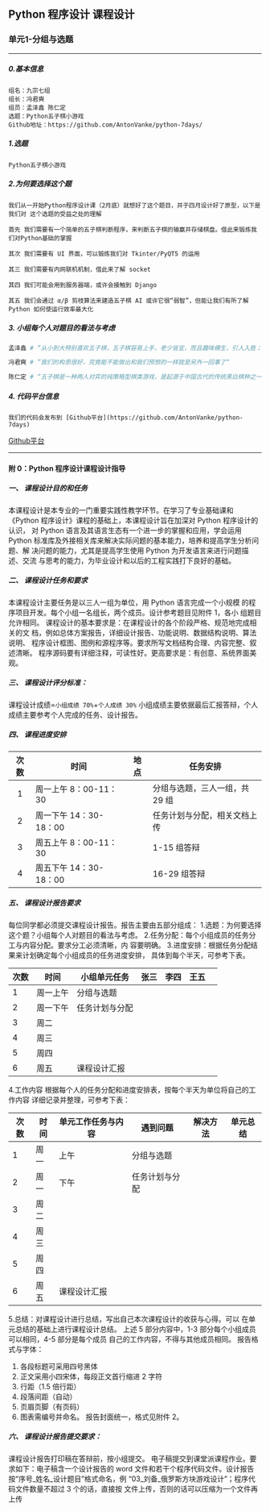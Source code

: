 ## Python 程序设计 课程设计

###  单元1-分组与选题 

---

##### 0.基本信息

~~~
组名：九宗七组
组长：冯君奭
组员：孟泽鑫 陈仁定
选题：Python五子棋小游戏
Github地址：https://github.com/AntonVanke/python-7days/
~~~

##### 1.选题

~~~
Python五子棋小游戏

~~~

##### 2.为何要选择这个题

```
我们从一开始Python程序设计课（2月底）就想好了这个题目，并于四月设计好了原型，以下是我们对 这个选题的受益之处的理解

首先 我们需要有一个简单的五子棋判断程序，来判断五子棋的输赢并存储棋盘。借此来锻炼我们对Python基础的掌握

其次 我们需要有 UI 界面，可以锻炼我们对 Tkinter/PyQT5 的运用

其三 我们需要有内网联机机制，借此来了解 socket

其四 我们可能会用到服务器端，或许会接触到 Django

其五 我们会通过 α/β 剪枝算法来建造五子棋 AI 或许它很“弱智”，但能让我们有所了解 Python 如何使运行效率最大化

```

##### 3. 小组每个人对题目的看法与考虑 

~~~bash
孟泽鑫 # “从小到大特别喜欢五子棋，五子棋容易上手，老少皆宜，而且趣味横生，引人入胜；不仅能增强思维能力，提高智力，而且富含哲理，有助于修身养性。已在各个游戏平台有应用。 所以希望用代码来实现五子棋”

冯君奭 # ”我们的构思很好，究竟能不能做出和我们预想的一样就是另外一回事了“

陈仁定 # “五子棋是一种两人对弈的纯策略型棋类游戏，是起源于中国古代的传统黑白棋种之一。发展于日本，流行于欧美。容易上手，老少皆宜.”
~~~

#####  4. 代码平台信息 

~~~
我们的代码会发布到 [Github平台](https://github.com/AntonVanke/python-7days) 
~~~

[Github平台](https://github.com/AntonVanke/python-7days)











---

#### 附 0：Python 程序设计课程设计指导

##### 一、 课程设计目的和任务 

本课程设计是本专业的一门重要实践性教学环节。在学习了专业基础课和
《Python 程序设计》课程的基础上，本课程设计旨在加深对 Python 程序设计的
认识， 对 Python 语言及其语言生态有一个进一步的掌握和应用，学会运用 Python
标准库及外接相关库来解决实际问题的基本能力，培养和提高学生分析问题、解
决问题的能力，尤其是提高学生使用 Python 为开发语言来进行问题描述、交流
与思考的能力，为毕业设计和以后的工程实践打下良好的基础。 

##### 二、 课程设计任务和要求 

本课程设计主要任务是以三人一组为单位，用 Python 语言完成一个小规模
的程序项目开发。每个小组一名组长，两个成员。设计参考题目见附件 1，各小
组题目允许相同。 
课程设计的基本要求是：在课程设计的各个阶段严格、规范地完成相关的文
档，例如总体方案报告，详细设计报告、功能说明、数据结构说明、算法说明、
程序设计框图、图例和源程序等。要求所写文档结构合理、内容完整、叙述清晰。
程序源码要有详细注释，可读性好。更高要求是：有创意、系统界面美观。 

##### 三、 课程设计评分标准： 

课程设计成绩=`小组成绩 70%`+`个人成绩 30%` 小组成绩主要依据最后汇报答辩，个人成绩主要参考个人完成的任务、设计报告。

##### 四、 课程进度安排 

| 次数 | 时间                   | 地点 | 任务安排                       |
| :--: | ---------------------- | ---- | ------------------------------ |
|  1   | 周一上午 8：00-11：30  |      | 分组与选题，三人一组，共 29 组 |
|  2   | 周一下午 14：30-18：00 |      | 任务计划与分配，相关文档上传   |
|  3   | 周五上午 8：00-11：30  |      | 1-15 组答辩                    |
|  4   | 周五下午 14：30-18：00 |      | 16-29 组答辩                   |

##### 五、 课程设计报告要求 

每位同学都必须提交课程设计报告。报告主要由五部分组成： 
1.选题：为何要选择这个题？小组每个人对题目的看法与考虑。 
2.任务分配：每个小组成员的任务分工与内容分配。要求分工必须清晰，内
容要明确。 
3.进度安排：根据任务分配结果来计划确定每个小组成员的任务进度安排，
具体到每个半天，可参考下表。 

| 次数 | 时间     | 小组单元任务   | 张三 | 李四 | 王五 |      |
| ---- | -------- | -------------- | ---- | ---- | ---- | ---- |
| 1    | 周一上午 | 分组与选题     |      |      |      |      |
| 2    | 周一下午 | 任务计划与分配 |      |      |      |      |
| 3    | 周二     |                |      |      |      |      |
| 4    | 周三     |                |      |      |      |      |
| 5    | 周四     |                |      |      |      |      |
| 6    | 周五     | 课程设计汇报   |      |      |      |      |

 4.工作内容 
根据每个人的任务分配和进度安排表，按每个半天为单位将自己的工作内容
详细记录并整理，可参考下表： 

| 次数 | 时间 | 单元工作任务与内容 | 遇到问题       | 解决方法 | 单元总结 |
| ---- | ---- | ------------------ | -------------- | -------- | -------- |
| 1    | 周一 | 上午               | 分组与选题     |          |          |
| 2    | 周一 | 下午               | 任务计划与分配 |          |          |
| 3    | 周二 |                    |                |          |          |
| 4    | 周三 |                    |                |          |          |
| 5    | 周四 |                    |                |          |          |
| 6    | 周五 | 课程设计汇报       |                |          |          |

 

5.总结：对课程设计进行总结，写出自己本次课程设计的收获与心得。可以
在单元总结的基础上进行课程设计总结。 
上述 5 部分内容中，1-3 部分每个小组成员可以相同，4-5 部分是每个成员
自己的工作内容，不得与其他成员相同。 
报告格式与字体： 
1) 各段标题可采用四号黑体 
2) 正文采用小四宋体，每段正文首行缩进 2 字符 
3) 行距（1.5 倍行距） 
4) 段落间距（自动） 
5) 页眉页脚（有页码） 
6) 图表需编号并命名。 
报告封面统一，格式见附件 2。 

##### 六、 课程设计报告提交要求： 

课程设计报告打印稿在答辩前，按小组提交。 电子稿提交到课堂派课程作业。要求如下：电子稿含一个设计报告的 word 文件和若干个程序代码文件。设计报告按“序号_姓名_设计题目”格式命名，例 “03_刘备_俄罗斯方块游戏设计”；程序代码文件数量不超过 3 个的话，直接按 文件上传，否则的话可以压缩为一个文件再上传

